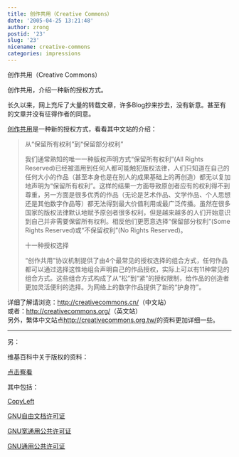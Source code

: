 ```yaml
---
title: 创作共用（Creative Commons）
date: '2005-04-25 13:21:48'
author: zrong
postid: '23'
slug: '23'
nicename: creative-commons
categories: impressions
---
```


创作共用（Creative Commons）

创作共用，介绍一种新的授权方式。

长久以来，网上充斥了大量的转载文章，许多Blog抄来抄去，没有新意。甚至有的文章并没有征得作者的同意。

[创作共用](http://creativecommons.cn/)是一种新的授权方式，看看其中文站的介绍：

> 从“保留所有权利”到“保留部分权利”
>
> 我们通常熟知的唯一一种版权声明方式“保留所有权利”(All Rights
> Reserved)已经被滥用到任何人都可能触犯版权法律，人们只知道在自己的任何大小的作品（甚至本身也是在别人的成果基础上的再创造）都无以复加地声明为“保留所有权利”。这样的结果一方面导致原创者应有的权利得不到尊重，另一方面是很多优秀的作品（无论是艺术作品、文学作品、个人思想还是其他数字作品等）都无法得到最大价值利用或最广泛传播。虽然在很多国家的版权法律默认地赋予原创者很多权利，但是越来越多的人们开始意识到自己并非需要保留所有权利。相反他们更愿意选择“保留部分权利”(Some
> Rights Reserved)或“不保留权利”(No Rights Reserved)。
>
> 十一种授权选择
>
> “创作共用”协议机制提供了由4个最常见的授权选择的组合方式，任何作品都可以通过选择这性地组合声明自己的作品授权，实际上可以有11种常见的组合方式。这些组合方式构成了从“松”到“紧”的授权限制，给作品的创造者更加灵活便利的选择。为网络上的数字作品提供了新的“护身符”。

详细了解请浏览：<http://creativecommons.cn/>（中文站）  
或者：<http://creativecommons.org/>（英文站）  
另外，繁体中文站点<http://creativecommons.org.tw/>的资料更加详细一些。

-----------------------------------------------------------------  
另：

维基百科中关于版权的资料：

[点击察看](http://zh.wikipedia.org/wiki/Category:%E7%89%88%E6%9D%83)

其中包括：

[CopyLeft](http://zh.wikipedia.org/wiki/%E7%89%88%E6%9D%83%E5%B1%9E%E5%B7%A6)

[GNU自由文档许可证](http://zh.wikipedia.org/wiki/GNU%E8%87%AA%E7%94%B1%E6%96%87%E6%A1%A3%E8%AE%B8%E5%8F%AF%E8%AF%81)

[GNU宽通用公共许可证](http://zh.wikipedia.org/wiki/GNU%E5%AE%BD%E9%80%9A%E7%94%A8%E5%85%AC%E5%85%B1%E8%AE%B8%E5%8F%AF%E8%AF%81)

[GNU通用公共许可证](http://zh.wikipedia.org/wiki/GNU%E9%80%9A%E7%94%A8%E5%85%AC%E5%85%B1%E8%AE%B8%E5%8F%AF%E8%AF%81)

